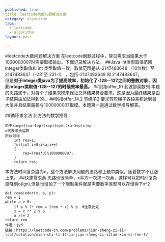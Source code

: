 ```yaml
---
published: true
title：leetcode大数问题解决方案
category: algorithm
tags: 
  - leetcode
  - algorithm
layout: post

---
```

#leetcode大数问题解决方案
在leetcode刷题过程中，常见需求当结果大于1000000007时需要取模输出。下面记录解决方法。
##Java int类型取值范围
Integer类取值和 int 类型取值一致，取值范围是从-2147483648 （10位数）至 2147483647（-231至 231-1） ，包括-2147483648 和 2147483647。  
但是**对于Integer类java为了提高效率，初始化了-128--127之间的整数对象，因此Integer类取值-128--127的时候效率最高。**
##剑指offer_10 斐波那契数列
本题的思路属于，对每个子结果求模来保证总体结果符合要求。这是因为最终结果是由子结果由加法得到的。
##剑指offer_14.2 剪绳子2
要求剪短绳子各段乘积达到最大值并且结果需要与1000000007取模。本题第一道通过数学推导解答。

##循环求余法
此方法的数学推导：

    由于xa⊙p=[(xa−1⊙p)(x⊙p)]⊙p=[(xa−1⊙p)x]⊙p
    ⊙代表求余运算
    所以可得        
        int res=1;
        for(int i=0;i<a;i++)
        {
            res=(res*3)%1000000007;
        }
        return res;
本方法时间复杂度为n。这个方法解决问题的思路和上题中类似，压着数字不让涨上来。
##快速幂求余
思路也很简单，x平方一次求一次余，这样可以把时间复杂度降到o(lgn),但是也增加了一个限制条件就是需要数字类型可以存储得下x^2
   
    def remainder(x, a, p):
    rem = 1
    while a > 0:
        if a % 2: rem = (rem * x) % p  #注意此处
        x = x ** 2 % p
        a //= 2
    return rem
    作者：jyd
    链接：https://leetcode-cn.com/problems/jian-sheng-zi-ii-lcof/solution/mian-shi-ti-14-ii-jian-sheng-zi-iitan-xin-er-fen-f/


